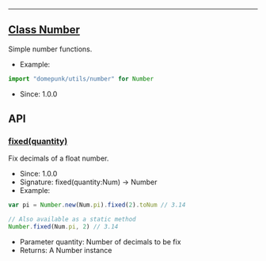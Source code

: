 <!-- file: domepunk/utils/number.wren -->
<!-- documentation automatically generated using domepunk/tools/doc -->
---
## [Class Number](https://github.com/ninjascl/domepunk/blob/main/domepunk/utils/number.wren#L10)


Simple number functions.
- Example:
```js
import "domepunk/utils/number" for Number
```
- Since: 1.0.0

## API

### [fixed(quantity)](https://github.com/ninjascl/domepunk/blob/main/domepunk/utils/number.wren#L35)


Fix decimals of a float number.
- Since: 1.0.0
- Signature: fixed(quantity:Num) -> Number
- Example:
```js
var pi = Number.new(Num.pi).fixed(2).toNum // 3.14

// Also available as a static method
Number.fixed(Num.pi, 2) // 3.14
```
- Parameter quantity: Number of decimals to be fix
- Returns: A Number instance
